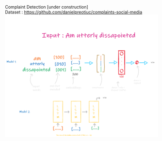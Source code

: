 Complaint Detection [under construction] <br>
Dataset : https://github.com/danielpreotiuc/complaints-social-media
![Architecture](https://github.com/siddarth-c/MachineLearning/blob/master/RNN/Complaint%20Detection/Base%20Models%20.png "Title")

